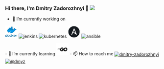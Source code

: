 ### Hi there, I'm Dmitry Zadorozhnyi 👋 ![](https://komarev.com/ghpvc/?username=DmitryZ-outten&color=green&&style=flat)

- 🔭 I’m currently working on
<p align="left"> <img src="https://github.com/github/explore/raw/main/topics/docker/docker.png" alt="docker" width="40" height="40"/> <img src="https://www.vectorlogo.zone/logos/jenkins/jenkins-icon.svg" alt="jenkins" width="40" height="40"/> <img src="https://www.vectorlogo.zone/logos/kubernetes/kubernetes-icon.svg" alt="kubernetes" width="40" height="40"/> <img src="https://github.com/github/explore/raw/main/topics/ansible/ansible.png" alt="ansible" width="40" height="40"/> <img src="https://avatars.githubusercontent.com/u/792337?s=200&v=4" alt="ansible" width="40" height="40"/>
</p>
- 🌱 I’m currently learning
<img src="https://github.com/github/explore/raw/main/topics/go/go.png" alt="go" width="40" height="40"/>
- 📫 How to reach me
<a href="https://www.linkedin.com/in/dmitry-zadorozhnyi" target="blank"><img align="center" src="https://img.shields.io/badge/linkedin-%230077B5.svg?&style=for-the-badge&logo=linkedin&logoColor=white" alt="dmitry-zadorozhnyi" /></a>
<a href="https://dmyz.medium.com" target="blank"><img align="center" src="https://img.shields.io/badge/medium-%2312100E.svg?&style=for-the-badge&logo=medium&logoColor=white" alt="@dmyz" /></a>

